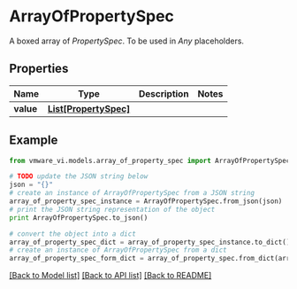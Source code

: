 # ArrayOfPropertySpec

A boxed array of *PropertySpec*. To be used in *Any* placeholders. 

## Properties
Name | Type | Description | Notes
------------ | ------------- | ------------- | -------------
**value** | [**List[PropertySpec]**](PropertySpec.md) |  | 

## Example

```python
from vmware_vi.models.array_of_property_spec import ArrayOfPropertySpec

# TODO update the JSON string below
json = "{}"
# create an instance of ArrayOfPropertySpec from a JSON string
array_of_property_spec_instance = ArrayOfPropertySpec.from_json(json)
# print the JSON string representation of the object
print ArrayOfPropertySpec.to_json()

# convert the object into a dict
array_of_property_spec_dict = array_of_property_spec_instance.to_dict()
# create an instance of ArrayOfPropertySpec from a dict
array_of_property_spec_form_dict = array_of_property_spec.from_dict(array_of_property_spec_dict)
```
[[Back to Model list]](../README.md#documentation-for-models) [[Back to API list]](../README.md#documentation-for-api-endpoints) [[Back to README]](../README.md)


